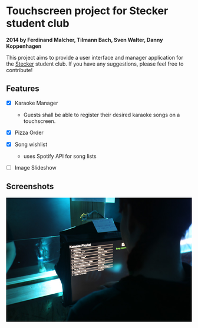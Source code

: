 # Touchscreen project for Stecker student club
**2014 by Ferdinand Malcher, Tilmann Bach, Sven Walter, Danny Koppenhagen**

This project aims to provide a user interface and manager application for the [Stecker](http://club.hft-leipzig.de) student club.
If you have any suggestions, please feel free to contribute!

## Features
- [x] Karaoke Manager
	- Guests shall be able to register their desired karaoke songs on a touchscreen.
- [x] Pizza Order
- [x] Song wishlist
	- uses Spotify API for song lists 
- [ ] Image Slideshow


## Screenshots
![Version 0.9, 23.04.2014](screen_club.jpg)
